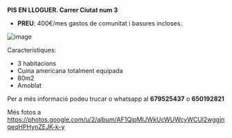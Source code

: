 **PIS EN LLOGUER. Carrer Ciutat num 3**

- **PREU**: 400€/mes gastos de comunitat i basures incloses.

![image](https://user-images.githubusercontent.com/4015406/172611204-c2116401-319d-46a9-83fe-56369988208e.png)

Característiques:
- 3 habitacions
- Cuina americana totalment equipada
- 80m2
- Amoblat


Per a més informació podeu trucar o whatsapp al **679525437** o **650192821**

Més fotos a https://photos.google.com/u/2/album/AF1QipMlJWkUcWUWcyWCUl2wggjnqeqHPHynZEJK-k-y
